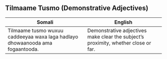 ## **Tilmaame Tusmo (Demonstrative Adjectives)**

| **Somali** | **English** |
|------------|-------------|
| Tilmaame tusmo wuxuu caddeeyaa waxa laga hadlayo dhowaanooda ama fogaantooda. | Demonstrative adjectives make clear the subject’s proximity, whether close or far. |

